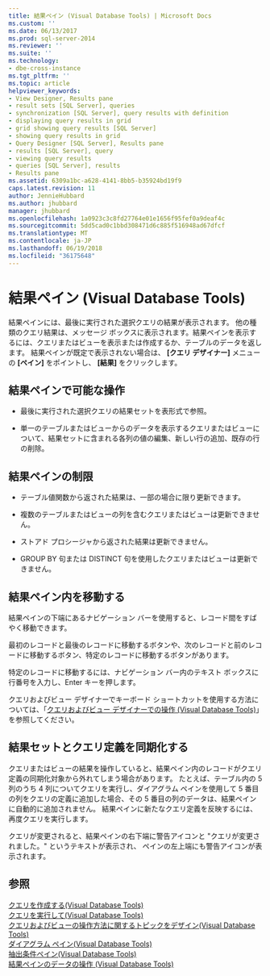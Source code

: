 ```yaml
---
title: 結果ペイン (Visual Database Tools) | Microsoft Docs
ms.custom: ''
ms.date: 06/13/2017
ms.prod: sql-server-2014
ms.reviewer: ''
ms.suite: ''
ms.technology:
- dbe-cross-instance
ms.tgt_pltfrm: ''
ms.topic: article
helpviewer_keywords:
- View Designer, Results pane
- result sets [SQL Server], queries
- synchronization [SQL Server], query results with definition
- displaying query results in grid
- grid showing query results [SQL Server]
- showing query results in grid
- Query Designer [SQL Server], Results pane
- results [SQL Server], query
- viewing query results
- queries [SQL Server], results
- Results pane
ms.assetid: 6309a1bc-a628-4141-8bb5-b35924bd19f9
caps.latest.revision: 11
author: JennieHubbard
ms.author: jhubbard
manager: jhubbard
ms.openlocfilehash: 1a0923c3c8fd27764e01e1656f95fef0a9deaf4c
ms.sourcegitcommit: 5dd5cad0c1bbd308471d6c885f516948ad67dfcf
ms.translationtype: MT
ms.contentlocale: ja-JP
ms.lasthandoff: 06/19/2018
ms.locfileid: "36175648"
---
```

# <a name="results-pane-visual-database-tools"></a>結果ペイン (Visual Database Tools)
  結果ペインには、最後に実行された選択クエリの結果が表示されます。 他の種類のクエリ結果は、メッセージ ボックスに表示されます。結果ペインを表示するには、クエリまたはビューを表示または作成するか、テーブルのデータを返します。 結果ペインが既定で表示されない場合は、 **[クエリ デザイナー]** メニューの **[ペイン]** をポイントし、 **[結果]** をクリックします。  
  
## <a name="what-you-can-do-in-the-results-pane"></a>結果ペインで可能な操作  
  
-   最後に実行された選択クエリの結果セットを表形式で参照。  
  
-   単一のテーブルまたはビューからのデータを表示するクエリまたはビューについて、結果セットに含まれる各列の値の編集、新しい行の追加、既存の行の削除。  
  
## <a name="limitations-in-the-results-pane"></a>結果ペインの制限  
  
-   テーブル値関数から返された結果は、一部の場合に限り更新できます。  
  
-   複数のテーブルまたはビューの列を含むクエリまたはビューは更新できません。  
  
-   ストアド プロシージャから返された結果は更新できません。  
  
-   GROUP BY 句または DISTINCT 句を使用したクエリまたはビューは更新できません。  
  
## <a name="navigating-in-the-results-pane"></a>結果ペイン内を移動する  
 結果ペインの下端にあるナビゲーション バーを使用すると、レコード間をすばやく移動できます。  
  
 最初のレコードと最後のレコードに移動するボタンや、次のレコードと前のレコードに移動するボタン、特定のレコードに移動するボタンがあります。  
  
 特定のレコードに移動するには、ナビゲーション バー内のテキスト ボックスに行番号を入力し、Enter キーを押します。  
  
 クエリおよびビュー デザイナーでキーボード ショートカットを使用する方法については、「[クエリおよびビュー デザイナーでの操作 (Visual Database Tools)](visual-database-tools.md)」を参照してください。  
  
## <a name="keeping-the-results-set-synchronized-with-the-query-definition"></a>結果セットとクエリ定義を同期化する  
 クエリまたはビューの結果を操作していると、結果ペイン内のレコードがクエリ定義の同期化対象から外れてしまう場合があります。 たとえば、テーブル内の 5 列のうち 4 列についてクエリを実行し、ダイアグラム ペインを使用して 5 番目の列をクエリの定義に追加した場合、その 5 番目の列のデータは、結果ペインに自動的に追加されません。 結果ペインに新たなクエリ定義を反映するには、再度クエリを実行します。  
  
 クエリが変更されると、結果ペインの右下端に警告アイコンと "クエリが変更されました。" というテキストが表示され、 ペインの左上端にも警告アイコンが表示されます。  
  
## <a name="see-also"></a>参照  
 [クエリを作成する&#40;Visual Database Tools&#41;](create-queries-visual-database-tools.md)   
 [クエリを実行して&#40;Visual Database Tools&#41;](run-queries-visual-database-tools.md)   
 [クエリおよびビューの操作方法に関するトピックをデザイン&#40;Visual Database Tools&#41;](design-queries-and-views-how-to-topics-visual-database-tools.md)   
 [ダイアグラム ペイン&#40;Visual Database Tools&#41;](diagram-pane-visual-database-tools.md)   
 [抽出条件ペイン&#40;Visual Database Tools&#41;](criteria-pane-visual-database-tools.md)   
 [結果ペインのデータの操作 (Visual Database Tools)](results-pane-visual-database-tools.md)  
  
  